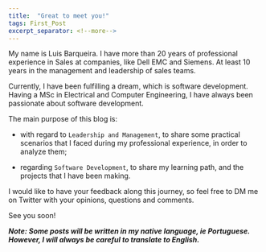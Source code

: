 ```yaml
---
title:  "Great to meet you!"
tags: First_Post
excerpt_separator: <!--more-->
---
```


My name is Luis Barqueira. I have more than 20 years of professional experience in Sales at companies, like Dell EMC and Siemens. At least 10 years in the management and leadership of sales teams.

Currently, I have been fulfilling a dream, which is software development. Having a MSc in Electrical and Computer Engineering, I have always been passionate about software development.

<!--more-->

The main purpose of this blog is:

- with regard to `Leadership and Management`, to share some practical scenarios that I faced during my professional experience, in order to analyze them;

- regarding `Software Development`, to share my learning path, and the projects that I have been making.

I would like to have your feedback along this journey, so feel free to DM me on Twitter with your opinions, questions and comments.

See you soon!

___Note: Some posts will be written in my native language, ie Portuguese. However, I will always be careful to translate to English.___ 